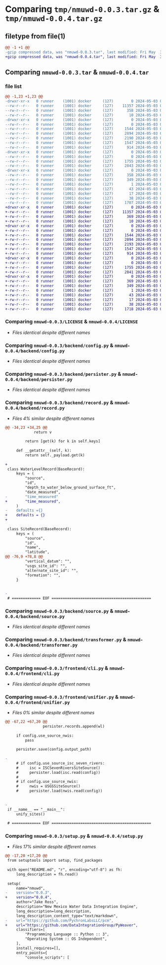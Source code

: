# Comparing `tmp/nmuwd-0.0.3.tar.gz` & `tmp/nmuwd-0.0.4.tar.gz`

## filetype from file(1)

```diff
@@ -1 +1 @@
-gzip compressed data, was "nmuwd-0.0.3.tar", last modified: Fri May  3 07:04:59 2024, max compression
+gzip compressed data, was "nmuwd-0.0.4.tar", last modified: Fri May  3 07:06:36 2024, max compression
```

## Comparing `nmuwd-0.0.3.tar` & `nmuwd-0.0.4.tar`

### file list

```diff
@@ -1,23 +1,23 @@
-drwxr-xr-x   0 runner    (1001) docker     (127)        0 2024-05-03 07:04:59.118918 nmuwd-0.0.3/
--rw-r--r--   0 runner    (1001) docker     (127)    11357 2024-05-03 07:04:53.000000 nmuwd-0.0.3/LICENSE
--rw-r--r--   0 runner    (1001) docker     (127)      358 2024-05-03 07:04:59.118918 nmuwd-0.0.3/PKG-INFO
--rw-r--r--   0 runner    (1001) docker     (127)       10 2024-05-03 07:04:53.000000 nmuwd-0.0.3/README.md
-drwxr-xr-x   0 runner    (1001) docker     (127)        0 2024-05-03 07:04:59.118918 nmuwd-0.0.3/backend/
--rw-r--r--   0 runner    (1001) docker     (127)        0 2024-05-03 07:04:53.000000 nmuwd-0.0.3/backend/__init__.py
--rw-r--r--   0 runner    (1001) docker     (127)     1544 2024-05-03 07:04:53.000000 nmuwd-0.0.3/backend/config.py
--rw-r--r--   0 runner    (1001) docker     (127)     2894 2024-05-03 07:04:53.000000 nmuwd-0.0.3/backend/persister.py
--rw-r--r--   0 runner    (1001) docker     (127)     2190 2024-05-03 07:04:53.000000 nmuwd-0.0.3/backend/record.py
--rw-r--r--   0 runner    (1001) docker     (127)     1547 2024-05-03 07:04:53.000000 nmuwd-0.0.3/backend/source.py
--rw-r--r--   0 runner    (1001) docker     (127)      914 2024-05-03 07:04:53.000000 nmuwd-0.0.3/backend/transformer.py
-drwxr-xr-x   0 runner    (1001) docker     (127)        0 2024-05-03 07:04:59.118918 nmuwd-0.0.3/frontend/
--rw-r--r--   0 runner    (1001) docker     (127)        0 2024-05-03 07:04:53.000000 nmuwd-0.0.3/frontend/__init__.py
--rw-r--r--   0 runner    (1001) docker     (127)     1755 2024-05-03 07:04:53.000000 nmuwd-0.0.3/frontend/cli.py
--rw-r--r--   0 runner    (1001) docker     (127)     2843 2024-05-03 07:04:53.000000 nmuwd-0.0.3/frontend/unifier.py
-drwxr-xr-x   0 runner    (1001) docker     (127)        0 2024-05-03 07:04:59.118918 nmuwd-0.0.3/nmuwd.egg-info/
--rw-r--r--   0 runner    (1001) docker     (127)      358 2024-05-03 07:04:59.000000 nmuwd-0.0.3/nmuwd.egg-info/PKG-INFO
--rw-r--r--   0 runner    (1001) docker     (127)      349 2024-05-03 07:04:59.000000 nmuwd-0.0.3/nmuwd.egg-info/SOURCES.txt
--rw-r--r--   0 runner    (1001) docker     (127)        1 2024-05-03 07:04:59.000000 nmuwd-0.0.3/nmuwd.egg-info/dependency_links.txt
--rw-r--r--   0 runner    (1001) docker     (127)       43 2024-05-03 07:04:59.000000 nmuwd-0.0.3/nmuwd.egg-info/entry_points.txt
--rw-r--r--   0 runner    (1001) docker     (127)       17 2024-05-03 07:04:59.000000 nmuwd-0.0.3/nmuwd.egg-info/top_level.txt
--rw-r--r--   0 runner    (1001) docker     (127)       38 2024-05-03 07:04:59.118918 nmuwd-0.0.3/setup.cfg
--rw-r--r--   0 runner    (1001) docker     (127)     1707 2024-05-03 07:04:53.000000 nmuwd-0.0.3/setup.py
+drwxr-xr-x   0 runner    (1001) docker     (127)        0 2024-05-03 07:06:36.265829 nmuwd-0.0.4/
+-rw-r--r--   0 runner    (1001) docker     (127)    11357 2024-05-03 07:06:32.000000 nmuwd-0.0.4/LICENSE
+-rw-r--r--   0 runner    (1001) docker     (127)      369 2024-05-03 07:06:36.265829 nmuwd-0.0.4/PKG-INFO
+-rw-r--r--   0 runner    (1001) docker     (127)       10 2024-05-03 07:06:32.000000 nmuwd-0.0.4/README.md
+drwxr-xr-x   0 runner    (1001) docker     (127)        0 2024-05-03 07:06:36.265829 nmuwd-0.0.4/backend/
+-rw-r--r--   0 runner    (1001) docker     (127)        0 2024-05-03 07:06:32.000000 nmuwd-0.0.4/backend/__init__.py
+-rw-r--r--   0 runner    (1001) docker     (127)     1544 2024-05-03 07:06:32.000000 nmuwd-0.0.4/backend/config.py
+-rw-r--r--   0 runner    (1001) docker     (127)     2894 2024-05-03 07:06:32.000000 nmuwd-0.0.4/backend/persister.py
+-rw-r--r--   0 runner    (1001) docker     (127)     2193 2024-05-03 07:06:32.000000 nmuwd-0.0.4/backend/record.py
+-rw-r--r--   0 runner    (1001) docker     (127)     1547 2024-05-03 07:06:32.000000 nmuwd-0.0.4/backend/source.py
+-rw-r--r--   0 runner    (1001) docker     (127)      914 2024-05-03 07:06:32.000000 nmuwd-0.0.4/backend/transformer.py
+drwxr-xr-x   0 runner    (1001) docker     (127)        0 2024-05-03 07:06:36.265829 nmuwd-0.0.4/frontend/
+-rw-r--r--   0 runner    (1001) docker     (127)        0 2024-05-03 07:06:32.000000 nmuwd-0.0.4/frontend/__init__.py
+-rw-r--r--   0 runner    (1001) docker     (127)     1755 2024-05-03 07:06:32.000000 nmuwd-0.0.4/frontend/cli.py
+-rw-r--r--   0 runner    (1001) docker     (127)     2841 2024-05-03 07:06:32.000000 nmuwd-0.0.4/frontend/unifier.py
+drwxr-xr-x   0 runner    (1001) docker     (127)        0 2024-05-03 07:06:36.265829 nmuwd-0.0.4/nmuwd.egg-info/
+-rw-r--r--   0 runner    (1001) docker     (127)      369 2024-05-03 07:06:36.000000 nmuwd-0.0.4/nmuwd.egg-info/PKG-INFO
+-rw-r--r--   0 runner    (1001) docker     (127)      349 2024-05-03 07:06:36.000000 nmuwd-0.0.4/nmuwd.egg-info/SOURCES.txt
+-rw-r--r--   0 runner    (1001) docker     (127)        1 2024-05-03 07:06:36.000000 nmuwd-0.0.4/nmuwd.egg-info/dependency_links.txt
+-rw-r--r--   0 runner    (1001) docker     (127)       43 2024-05-03 07:06:36.000000 nmuwd-0.0.4/nmuwd.egg-info/entry_points.txt
+-rw-r--r--   0 runner    (1001) docker     (127)       17 2024-05-03 07:06:36.000000 nmuwd-0.0.4/nmuwd.egg-info/top_level.txt
+-rw-r--r--   0 runner    (1001) docker     (127)       38 2024-05-03 07:06:36.265829 nmuwd-0.0.4/setup.cfg
+-rw-r--r--   0 runner    (1001) docker     (127)     1718 2024-05-03 07:06:32.000000 nmuwd-0.0.4/setup.py
```

### Comparing `nmuwd-0.0.3/LICENSE` & `nmuwd-0.0.4/LICENSE`

 * *Files identical despite different names*

### Comparing `nmuwd-0.0.3/backend/config.py` & `nmuwd-0.0.4/backend/config.py`

 * *Files identical despite different names*

### Comparing `nmuwd-0.0.3/backend/persister.py` & `nmuwd-0.0.4/backend/persister.py`

 * *Files identical despite different names*

### Comparing `nmuwd-0.0.3/backend/record.py` & `nmuwd-0.0.4/backend/record.py`

 * *Files 4% similar despite different names*

```diff
@@ -34,23 +34,25 @@
             return v
 
         return [get(k) for k in self.keys]
 
     def __getattr__(self, k):
         return self._payload.get(k)
 
+
 class WaterLevelRecord(BaseRecord):
     keys = (
         "source",
         "id",
         "depth_to_water_below_ground_surface_ft",
         "date_measured",
-        "time_measured"
+        "time_measured",
     )
-    defaults ={}
+    defaults = {}
+
 
 class SiteRecord(BaseRecord):
     keys = (
         "source",
         "id",
         "name",
         "latitude",
@@ -76,9 +78,8 @@
         "vertical_datum": "",
         "usgs_site_id": "",
         "alternate_site_id": "",
         "formation": "",
     }
 
 
-
 # ============= EOF =============================================
```

### Comparing `nmuwd-0.0.3/backend/source.py` & `nmuwd-0.0.4/backend/source.py`

 * *Files identical despite different names*

### Comparing `nmuwd-0.0.3/backend/transformer.py` & `nmuwd-0.0.4/backend/transformer.py`

 * *Files identical despite different names*

### Comparing `nmuwd-0.0.3/frontend/cli.py` & `nmuwd-0.0.4/frontend/cli.py`

 * *Files identical despite different names*

### Comparing `nmuwd-0.0.3/frontend/unifier.py` & `nmuwd-0.0.4/frontend/unifier.py`

 * *Files 0% similar despite different names*

```diff
@@ -67,22 +67,20 @@
                 persister.records.append(wl)
 
     if config.use_source_nwis:
         pass
 
     persister.save(config.output_path)
 
-
     # if config.use_source_isc_seven_rivers:
     #     isc = ISCSevenRiversSiteSource()
     #     persister.load(isc.read(config))
     #
     # if config.use_source_nwis:
     #     nwis = USGSSiteSource()
     #     persister.load(nwis.read(config))
 
 
-
 if __name__ == "__main__":
     unify_sites()
 
 # ============= EOF =============================================
```

### Comparing `nmuwd-0.0.3/setup.py` & `nmuwd-0.0.4/setup.py`

 * *Files 17% similar despite different names*

```diff
@@ -17,20 +17,20 @@
 from setuptools import setup, find_packages
 
 with open("README.md", "r", encoding="utf-8") as fh:
     long_description = fh.read()
 
 setup(
     name="nmuwd",
-    version="0.0.3",
+    version="0.0.4",
     author="Jake Ross",
     description="New Mexico Water Data Integration Engine",
     long_description=long_description,
     long_description_content_type="text/markdown",
-    url="https://github.com/PychronLabsLLC/pcm",
+    url="https://github.com/DataIntegrationGroup/PyWeaver",
     classifiers=[
         "Programming Language :: Python :: 3",
         "Operating System :: OS Independent",
     ],
     install_requires=[],
     entry_points={
         "console_scripts": [
```

